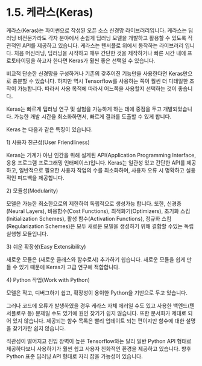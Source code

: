 # 1.5.    케라스\(Keras\)

  
케라스\(Keras\)는 파이썬으로 작성된 오픈 소스 신경망 라이브러리입니다. 케라스는 딥러닝 비전문가라도 각자 분야에서 손쉽게 딥러닝 모델을 개발하고 활용할 수 있도록  직관적인 API를 제공하고 있습니다. 케라스는 텐서플로 위에서 동작하는 라이브러리 입니다. 처음 머신러닝, 딥러닝을 시작하고 매우 간단한 것을 제작하거나 빠른 시간 내에 프로토타이핑을 하고자 한다면 Keras가 훨씬 좋은 선택일 수 있습니다. 

비교적 단순한 신경망을 구성하거나 기존의 갖추어진 기능만을 사용한다면 Keras만으로 충분할 수 있습니다. 하지만 역시 Tensorflow를 사용하는 쪽이 훨씬 더 디테일한 조작이 가능합니다. 따라서 사용 목적에 따라서 어느쪽을 사용할지 선택하는 것이 좋습니다.

Keras는 빠르게 딥러닝 연구 및 실험을 가능하게 하는 데에 중점을 두고 개발되었습니다. 가능한 개발 시간을 최소화하면서, 빠르게 결과를 도출할 수 있게 합니다.

Keras 는 다음과 같은 특징이 있습니다.

1\)     사용자 친근성\(User Friendliness\)

Keras는 기계가 아닌 인간을 위해 설계된 API\(Application Programming Interface, 응용 프로그램 프로그래밍 인터페이스\)입니다. Keras는 일관성 있고 간단한 API를 제공하고, 일반적으로 필요한 사용자 작업의 수를 최소화하며, 사용자 오류 시 명확하고 실용적인 피드백을 제공합니다.

2\)     모듈성\(Modularity\)

모델은 가능한 최소한으로의 제한하여 독립적으로 생성가능 합니다. 또한, 신경층\(Neural Layers\), 비용함수\(Cost Functions\), 최적화기\(Optimizers\), 초기화 스킴\(Initialization Schemes\), 활성 함수\(Activation Functions\), 정규화 스킴\(Regularization Schemes\)은 모두 새로운 모델을 생성하기 위해 결합할 수있는 독립 실행형 모듈입니다.

3\)     쉬운 확장성\(Easy Extensibility\)

새로운 모듈은 \(새로운 클래스와 함수로서\) 추가하기 쉽습니다. 새로운 모듈을 쉽게 만들 수 있기 때문에 Keras가 고급 연구에 적합합니다.

4\)     Python 작업\(Work with Python\)

모델은 작고, 디버그하기 쉽고, 확장성이 용이한 Python을 기반으로 두고 있습니다.

그러나 코드에 오류가 발생하였을 경우 케라스 자체 에러일 수도 있고 사용한 백엔드\(텐서플로우 등\) 문제일 수도 있기에 원인 찾기가 쉽지 않습니다. 또한 문서화가 제대로 되어 있지 않습니다. 제공되는 함수 목록은 빨리 업데이트 되는 편이지만 함수에 대한 설명을 찾기가란 쉽지 않습니다.

직관성이 떨어지고 진입 장벽이 높은 Tensorflow와는 달리 일반 Python API 형태로 제공하다보니 사용하기가 훨씬 쉽고 사용자 친화적인 환경을 제공하고 있습니다. 향후 Python 표준 딥러닝 API 형태로 자리 잡을 가능성이 있습니다.

